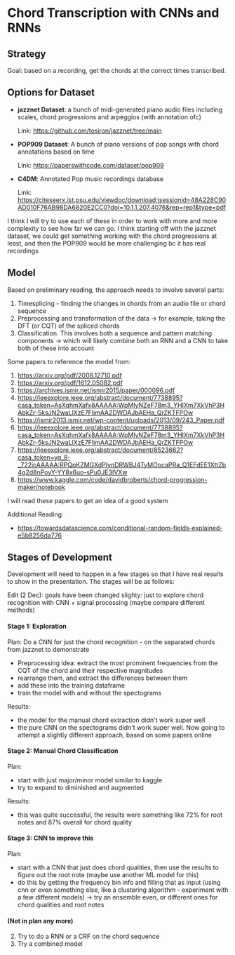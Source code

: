 # Chord Transcription with CNNs and RNNs

## Strategy

Goal: based on a recording, get the chords at the correct times transcribed.

## Options for Dataset

- **jazznet Dataset**: a bunch of midi-generated piano audio files including scales, chord progressions and arpeggios (with annotation ofc)

    Link: https://github.com/tosiron/jazznet/tree/main


- **POP909 Dataset**: A bunch of piano versions of pop songs with chord annotations based on time

    Link: https://paperswithcode.com/dataset/pop909

- **C4DM**: Annotated Pop music recordings database
        
    Link: https://citeseerx.ist.psu.edu/viewdoc/download;jsessionid=48A228C90AD010F76AB98DA6820E2CC0?doi=10.1.1.207.4076&rep=rep1&type=pdf

I think I will try to use each of these in order to work with more and more complexity to see how far we can go. I think starting off with the jazznet dataset, we could get something working with the chord progressions at least, and then the POP909 would be more challenging bc it has real recordings

## Model

Based on preliminary reading, the approach needs to involve several parts:

1. Timesplicing - finding the changes in chords from an audio file or chord sequence
2. Preprocessing and transformation of the data -> for example, taking the DFT (or CQT) of the spliced chords
3. Classification. This involves both a sequence and pattern matching components -> which will likely combine both an RNN and a CNN to take both of these into account

Some papers to reference the model from:
1. https://arxiv.org/pdf/2008.12710.pdf
2. https://arxiv.org/pdf/1612.05082.pdf
3. https://archives.ismir.net/ismir2015/paper/000096.pdf
4. https://ieeexplore.ieee.org/abstract/document/7738895?casa_token=AsXqhmXafx8AAAAA:WpMlyNZeF78m3_YHIXm7XkVhP3HAbkZr-5ksJN2waLlXzE7FlimAA2DWDAJbAEHa_QrZKTFPOw
5. https://ismir2013.ismir.net/wp-content/uploads/2013/09/243_Paper.pdf
6. https://ieeexplore.ieee.org/abstract/document/7738895?casa_token=AsXqhmXafx8AAAAA:WpMlyNZeF78m3_YHIXm7XkVhP3HAbkZr-5ksJN2waLlXzE7FlimAA2DWDAJbAEHa_QrZKTFPOw
7. https://ieeexplore.ieee.org/abstract/document/8523662?casa_token=yq_8-_722icAAAAA:RPQpKZMGXdPIynDRWBJ4TyMOocaPRa_Q1EFdEE1XttZb4q2d8nPoyY-YY8x6uo-sPu0JE3IVXw 
8. https://www.kaggle.com/code/davidbroberts/chord-progression-maker/notebook



I will read these papers to get an idea of a good system

Additional Reading:
- https://towardsdatascience.com/conditional-random-fields-explained-e5b8256da776 

## Stages of Development
Development will need to happen in a few stages so that I have real results to show in the presentation. The stages will be as follows:

Edit (2 Dec): goals have been changed slighty: just to explore chord recognition with CNN + signal processing (maybe compare different methods)

#### Stage 1: Exploration
Plan:
Do a CNN for just the chord recognition - on the separated chords from jazznet to demonstrate
-  Preprocessing idea: extract the most prominent frequencies from the CQT of the chord and their respective magnitudes
- rearrange them, and extract the differences between them
- add these into the training dataframe
- train the model with and without the spectograms

Results:
- the model for the manual chord extraction didn't work super well
- the pure CNN on the spectograms didn't work super well. Now going to attempt a slightly different approach, based on some papers online

#### Stage 2: Manual Chord Classification
Plan:
- start with just major/minor model similar to kaggle
- try to expand to diminished and augmented

Results:
- this was quite successful, the results were something like 72% for root notes and 87% overall for chord quality

#### Stage 3: CNN to improve this
Plan:
- start with a CNN that just does chord qualities, then use the results to figure out the root note (maybe use another ML model for this)
- do this by getting the frequency bin info and filling that as input (using cnn or even something else, like a clustering algorithm - experiment with a few different models) -> try an ensemble even, or different ones for chord qualities and root notes

#### (Not in plan any more)

2. Try to do a RNN or a CRF on the chord sequence
3. Try a combined model